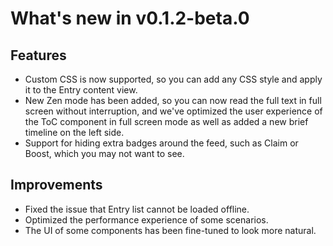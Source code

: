 # What's new in v0.1.2-beta.0

## Features

- Custom CSS is now supported, so you can add any CSS style and apply it to the Entry content view.
- New Zen mode has been added, so you can now read the full text in full screen without interruption, and we've optimized the user experience of the ToC component in full screen mode as well as added a new brief timeline on the left side.
- Support for hiding extra badges around the feed, such as Claim or Boost, which you may not want to see.

## Improvements

- Fixed the issue that Entry list cannot be loaded offline.
- Optimized the performance experience of some scenarios.
- The UI of some components has been fine-tuned to look more natural.
